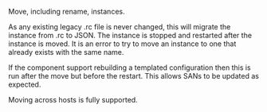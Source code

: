Move, including rename, instances.

As any existing legacy .rc file is never changed, this will migrate the
instance from .rc to JSON. The instance is stopped and restarted after
the instance is moved. It is an error to try to move an instance to one
that already exists with the same name.

If the component support rebuilding a templated configuration then
this is run after the move but before the restart. This allows SANs
to be updated as expected.

Moving across hosts is fully supported.
